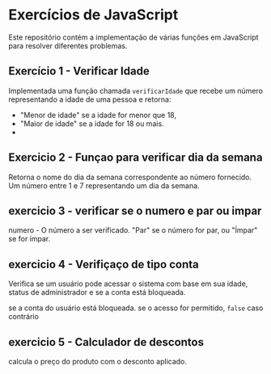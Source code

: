 # Exercícios de JavaScript

Este repositório contém a implementação de várias funções em JavaScript para resolver diferentes problemas. 

## Exercício 1 - Verificar Idade
Implementada uma função chamada `verificarIdade` que recebe um número representando a idade de uma pessoa e retorna:
- "Menor de idade" se a idade for menor que 18,
- "Maior de idade" se a idade for 18 ou mais.
- 
## Exercicio 2 - Funçao para verificar dia da semana
Retorna o nome do dia da semana correspondente ao número fornecido.
 Um número entre 1 e 7 representando um dia da semana.

## exercicio 3 - verificar se o numero e par ou impar

numero - O número a ser verificado.
"Par" se o número for par, ou "Ímpar" se for ímpar.

## exercicio 4 - Verifiçaço de tipo conta
 Verifica se um usuário pode acessar o sistema com base em sua idade, status de administrador e se a conta está bloqueada.
 
se a conta do usuário está bloqueada.
se o acesso for permitido, `false` caso contrário

## exercicio 5 - Calculador de descontos

 calcula o preço do produto com o desconto aplicado.

